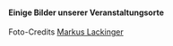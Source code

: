 #### Einige Bilder unserer Veranstaltungsorte
Foto-Credits [Markus Lackinger](http://www.jazzfoto.at/)
